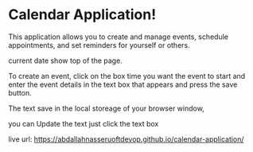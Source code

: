 # Calendar Application!

This application allows you to create and manage events, schedule appointments, and set reminders for yourself or others.

current date show top of the page.

To create an event, click on the box time you want the event to start and enter the event details in the text box that appears and press  the save button.

The text save in the local storeage of your browser window,

you can Update the text just click the text box


live url: https://abdallahnasseruoftdevop.github.io/calendar-application/








